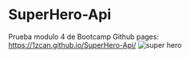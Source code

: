 # SuperHero-Api
Prueba modulo 4 de Bootcamp
Github pages: https://1zcan.github.io/SuperHero-Api/
![super hero](https://github.com/1zcan/SuperHero-Api/assets/79218635/116d4715-81de-4170-8f18-5fe6f3ea8000)
